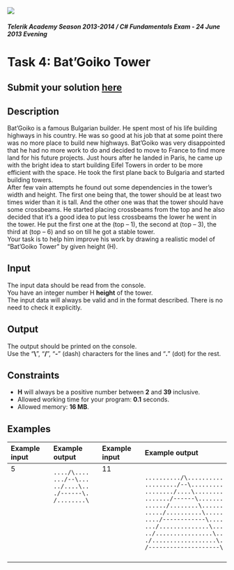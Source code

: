 ﻿<img src="https://raw.githubusercontent.com/TelerikAcademy/Common/master/logos/telerik-header-logo.png" />

#### _Telerik Academy Season 2013-2014 / C# Fundamentals Exam - 24 June 2013 Evening_

# Task 4: Bat’Goiko Tower

## Submit your solution [here](http://bgcoder.com/Contests/Practice/Index/93#3)

## Description   

Bat’Goiko is a famous Bulgarian builder. He spent most of his life building highways in his country. He was so good at his job that at some point there was no more place to build new highways. Bat’Goiko was very disappointed that he had no more work to do and decided to move to France to find more land for his future projects. Just hours after he landed in Paris, he came up with the bright idea to start building Eifel Towers in order to be more efficient with the space. He took the first plane back to Bulgaria and started building towers.   
After few vain attempts he found out some dependencies in the tower’s width and height. The first one being that, the tower should be at least two times wider than it is tall. And the other one was that the tower should have some crossbeams.  He started placing crossbeams from the top and he also decided that it’s a good idea to put less crossbeams the lower he went in the tower. He put the first one at the (top – 1), the second at (top – 3), the third at (top – 6) and so on till he got a stable tower.  
Your task is to help him improve his work by drawing a realistic model of “Bat’Goiko Tower” by given height (H). 

## Input  

The input data should be read from the console.  
You have an integer number H **height** of the tower.  
The input data will always be valid and in the format described. There is no need to check it explicitly.

## Output

The output should be printed on the console.  
Use the “**\\**”, “**/**”, “**-**” (dash) characters for the lines and “**.**” (dot) for the rest.

## Constraints

- **H** will always be a positive number between **2** and **39** inclusive.
- Allowed working time for your program: **0.1** seconds.
- Allowed memory: **16 MB**.

## Examples

|Example input|Example output|Example input|Example output|
|:-------------|:--------------|:-------------|:--------------|
|5<br/><br/><br/><br/><br/><br/><br/><br/><br/><br/><br/>|`..../\....`<br/>`.../--\...`<br/>`../....\..`<br/>`./------\.`<br/>`/........\`<br/><br/><br/><br/><br/><br/><br/>|11<br/><br/><br/><br/><br/><br/><br/><br/><br/><br/><br/>|`........../\..........`<br/>`........./--\.........`<br/>`......../....\........`<br/>`......./------\.......`<br/>`....../........\......`<br/>`...../..........\.....`<br/>`..../------------\....`<br/>`.../..............\...`<br/>`../................\..`<br/>`./..................\.`<br/>`/--------------------\`|














